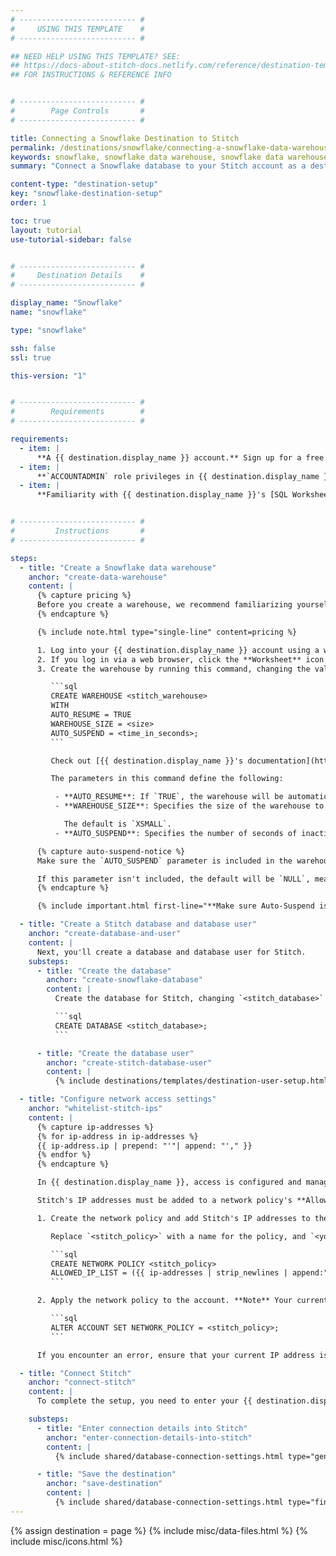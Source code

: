 ```yaml
---
# -------------------------- #
#     USING THIS TEMPLATE    #
# -------------------------- #

## NEED HELP USING THIS TEMPLATE? SEE:
## https://docs-about-stitch-docs.netlify.com/reference/destination-templates/destination-setup/
## FOR INSTRUCTIONS & REFERENCE INFO


# -------------------------- #
#        Page Controls       #
# -------------------------- #

title: Connecting a Snowflake Destination to Stitch
permalink: /destinations/snowflake/connecting-a-snowflake-data-warehouse-to-stitch
keywords: snowflake, snowflake data warehouse, snowflake data warehouse, snowflake etl, etl to snowflake, snowflake destination
summary: "Connect a Snowflake database to your Stitch account as a destination."

content-type: "destination-setup"
key: "snowflake-destination-setup"
order: 1

toc: true
layout: tutorial
use-tutorial-sidebar: false


# -------------------------- #
#     Destination Details    #
# -------------------------- #

display_name: "Snowflake"
name: "snowflake"

type: "snowflake"

ssh: false
ssl: true

this-version: "1"


# -------------------------- #
#        Requirements        #
# -------------------------- #

requirements:
  - item: |
      **A {{ destination.display_name }} account.** Sign up for a free trial on [{{ destination.display_name }}'s website](https://www.snowflake.com/){:target="new"}.
  - item: |
      **`ACCOUNTADMIN` role privileges in {{ destination.display_name }}, OR privileges equivalent to the `SECURITYADMIN` and `SYSADMIN` roles**. [More info on Snowflake's user roles can be found here](https://docs.snowflake.net/manuals/user-guide/security-access-control.html#system-defined-roles){:target="_blank"}.
  - item: |
      **Familiarity with {{ destination.display_name }}'s [SQL Worksheet feature](https://docs.snowflake.net/manuals/user-guide/snowflake-manager.html#worksheet-page){:target="_blank"} OR access to to a SQL client.** This tutorial will use the SQL Worksheet in the {{ destination.display_name }} web app to run SQL commands.


# -------------------------- #
#         Instructions       #
# -------------------------- #

steps:
  - title: "Create a Snowflake data warehouse"
    anchor: "create-data-warehouse"
    content: |
      {% capture pricing %}
      Before you create a warehouse, we recommend familiarizing yourself with [{{ destination.display_name }}'s pricing and automated warehouse management features](https://docs.snowflake.net/manuals/user-guide/warehouses-considerations.html){:target="_blank"}.
      {% endcapture %}

      {% include note.html type="single-line" content=pricing %}

      1. Log into your {{ destination.display_name }} account using a web browser or a SQL client.
      2. If you log in via a web browser, click the **Worksheet** icon at the top of the page.
      3. Create the warehouse by running this command, changing the values in the brackets (`<>`) to the values you want:

         ```sql
         CREATE WAREHOUSE <stitch_warehouse>
         WITH
         AUTO_RESUME = TRUE
         WAREHOUSE_SIZE = <size>
         AUTO_SUSPEND = <time_in_seconds>;
         ```

         Check out [{{ destination.display_name }}'s documentation](https://docs.snowflake.net/manuals/sql-reference/sql/create-warehouse.html){:target="new"} for more info on these parameters.

         The parameters in this command define the following:

          - **AUTO_RESUME**: If `TRUE`, the warehouse will be automatically resumed when accessed by a SQL statement. If `FALSE`, the warehouse will only start again when explicitly resumed through the Snowflake web interface or using `ALTER WAREHOUSE`.
          - **WAREHOUSE_SIZE**: Specifies the size of the warehouse to create. Accepted values are `XSMALL`, `SMALL`, `MEDIUM`, `LARGE`, `XLARGE`, `XXLARGE`, `XXXXLARGE`, and `XXXXLARGE`.

            The default is `XSMALL`.
          - **AUTO_SUSPEND**: Specifies the number of seconds of inactivity after which a warehouse is automatically suspended.

      {% capture auto-suspend-notice %}
      Make sure the `AUTO_SUSPEND` parameter is included in the warehouse creation command. This parameter determines how many seconds of inactivity must pass before a warehouse is automatically suspended.

      If this parameter isn't included, the default will be `NULL`, meaning that the warehouse will never automatically suspend. As a result, Snowflake credits will continue to be consumed even if the warehouse is inactive.
      {% endcapture %}

      {% include important.html first-line="**Make sure Auto-Suspend is enabled!**" content=auto-suspend-notice %}

  - title: "Create a Stitch database and database user"
    anchor: "create-database-and-user"
    content: |
      Next, you'll create a database and database user for Stitch.
    substeps:
      - title: "Create the database"
        anchor: "create-snowflake-database"
        content: |
          Create the database for Stitch, changing `<stitch_database>` to what you want the database to be named:

          ```sql
          CREATE DATABASE <stitch_database>;
          ```

      - title: "Create the database user"
        anchor: "create-stitch-database-user"
        content: |
          {% include destinations/templates/destination-user-setup.html %}

  - title: "Configure network access settings"
    anchor: "whitelist-stitch-ips"
    content: |
      {% capture ip-addresses %}
      {% for ip-address in ip-addresses %}
      {{ ip-address.ip | prepend: "'"| append: "'," }}
      {% endfor %}
      {% endcapture %}

      In {{ destination.display_name }}, access is configured and managed through [Network Security Policies](https://docs.snowflake.net/manuals/user-guide/network-policies.html){:target="new"}. 

      Stitch's IP addresses must be added to a network policy's **Allowed IP List** for the connection to be successful.

      1. Create the network policy and add Stitch's IP addresses to the list of allowed IP addresses.

         Replace `<stitch_policy>` with a name for the policy, and `<your-current-ip-address>` with the current IP address of the computer you're working on - this is required for the next step:

         ```sql
         CREATE NETWORK POLICY <stitch_policy>
         ALLOWED_IP_LIST = ({{ ip-addresses | strip_newlines | append:"'<your-current-ip-address>'" }});
         ```

      2. Apply the network policy to the account. **Note** Your current IP address must be included in the Allowed IP List to run this command successfully:

         ```sql
         ALTER ACCOUNT SET NETWORK_POLICY = <stitch_policy>;
         ```

      If you encounter an error, ensure that your current IP address is in the Allowed IP List and try again. [Contact Snowflake support]({{ destination.contact-support }}) if errors persist.

  - title: "Connect Stitch"
    anchor: "connect-stitch"
    content: |
      To complete the setup, you need to enter your {{ destination.display_name }} connection details into the {{ app.page-names.dw-settings }} page in Stitch.

    substeps:
      - title: "Enter connection details into Stitch"
        anchor: "enter-connection-details-into-stitch"
        content: |
          {% include shared/database-connection-settings.html type="general" %}

      - title: "Save the destination"
        anchor: "save-destination"
        content: |
          {% include shared/database-connection-settings.html type="finish-up" %}
---
```

{% assign destination = page %}
{% include misc/data-files.html %}
{% include misc/icons.html %}